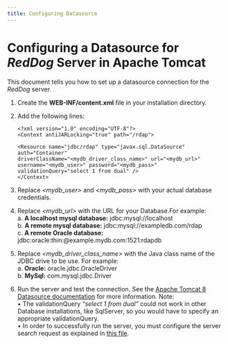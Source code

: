 ```yaml
---
title: Configuring Datasource
---
```


# Configuring a Datasource for _RedDog_ Server in Apache Tomcat

This document tells you how to set up a datasource connection for the _RedDog_ server.
1.	Create the **WEB-INF/content.xml** file in your installation directory.
2.	Add the following lines:
 
        <?xml version="1.0" encoding="UTF-8"?>
        <Context antiJARLocking="true" path="/rdap">
        
        <Resource name="jdbc/rdap" type="javax.sql.DataSource" auth="Container"
        driverClassName="<mydb_driver_class_name>" url="<mydb_url>"
        username="<mydb_user>" password="<mydb_pass>" validationQuery="select 1 from dual" />	
        </Context> 
        
3.	Replace _<mydb\_user>_ and _<mydb\_pass>_ with your actual database credentials.

4.	Replace _<mydb\_url>_ with the URL for your Database.For example:  
a.	**A localhost mysql database:** jdbc:mysql://localhost  
b.	**A remote mysql database:** jdbc:mysql://exampledb.com/rdap  
c.	**A remote Oracle database:** jdbc:oracle:thin:@example.mydb.com:1521:rdapdb  
  
5.	Replace _<mydb\_driver\_class\_name>_ with the Java class name of the JDBC drive to be use. For example:  
a.	**Oracle:** oracle.jdbc.OracleDriver  
b.	**MySql:** com.mysql.jdbc.Driver  

6.	Run the server and test the connection.
See the [Apache Tomcat 8 Datasource documentation] for more information.
Note:  
•	The validationQuery _“select 1 from dual”_ could not work in other Database installations, like SqlServer, so you would have to specify an appropriate validationQuery.  
•	In order to successfully  run the server, you must configure the server search request as explained in [this file].

[this file]: search-request.html "Search request configuration"
[Apache Tomcat 8 Datasource documentation]: http://tomcat.apache.org/tomcat-8.0-doc/jndi-datasource-examples-howto.html "Apache Tomcat"

